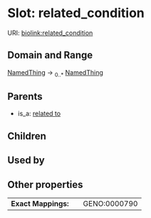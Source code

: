 
# Slot: related_condition




URI: [biolink:related_condition](https://w3id.org/biolink/vocab/related_condition)


## Domain and Range

[NamedThing](NamedThing.md) &#8594;  <sub>0..*</sub> [NamedThing](NamedThing.md)

## Parents

 *  is_a: [related to](related_to.md)

## Children


## Used by


## Other properties

|  |  |  |
| --- | --- | --- |
| **Exact Mappings:** | | GENO:0000790 |

